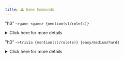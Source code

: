 ```yaml
---
title: 🕹️ Game Commands
---
```


"h3" `~>game <game> {mention(s)/role(s)}`
<details><summary>Click here for more details</summary>
<p>

**Description:**<br>
Starts a guessing game of either Pokemon, anime characters or guessing the number.

**Subcommand(s):**<br>
* `wins`: This will show you the amount of games you have won.
* `number`: This will start a game of **Guess the Number**.
* `character`: This will start a game of **Guess the Character**.
* `pokemon`: This will start a game of **Guess the Pokemon**.
* `multiple <game> <amount>`: This will start multiple instances of the selected game.
* `lobby <list of games>`: This will start a lobby with the indicated games.

**Requirements:**<br>
* The subcommands `character` and `pokemon` require [**Embed** permissions](https://github.com/Mantaro/MantaroBot/wiki/Command-reference-and-documentation#basic-knowledge).

**Example(s):**<br>
* `~>game wins`
* `~>game pokemon`
* `~>game pokemon @Kodehawa#3457`
* `~>game lobby pokemon, trivia, number`
* `~>game multiple pokemon 10`

</p>
</details>



"h3" `~>trivia {mention(s)/role(s)} {easy/medium/hard}`
<details><summary>Click here for more details</summary>
<p>

**Description:**<br>
Asks for the answer to a random trivia question

**Requirements:**<br>
* This command requires [**Embed** permissions](https://github.com/Mantaro/MantaroBot/wiki/Command-reference-and-documentation#basic-knowledge).

**Example(s):**<br>
* `~>trivia`
* `~>trivia @Kodehawa#3457`
* `~>trivia @Members`

</p>
</details>